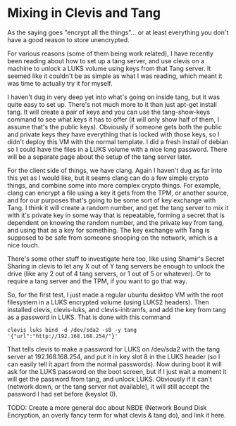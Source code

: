 # Mixing in Clevis and Tang

As the saying goes "encrypt all the things"... or at least everything you don't have a good reason to store unencrypted.

For various reasons (some of them being work related), I have recently been reading about how to set up a tang server, and use clevis on a machine to unlock a LUKS volume using keys from that Tang server. It seemed like it couldn't be as simple as what I was reading, which meant it was time to actually try it for myself.

I haven't dug in very deep yet into what's going on inside tang, but it was quite easy to set up. There's not much more to it than just apt-get install tang. It will create a pair of keys and you can use the tang-show-keys command to see what keys it has to offer (it will only show half of them, I assume that's the public keys). Obviously if someone gets both the public and private keys they have everything that is locked with those keys, so I didn't deploy this VM with the normal template. I did a fresh install of debian so I could have the files in a LUKS volume with a nice long password. There will be a separate page about the setup of the tang server later.

For the client side of things, we have clang. Again I haven't dug as far into this yet as I would like, but it seems clang can do a few simple crypto things, and combine some into more complex crypto things. For example, clang can encrypt a file using a key it gets from the TPM, or another source, and for our purposes that's going to be some sort of key exchange with Tang. I think it will create a random number, and get the tang server to mix it with it's private key in some way that is repeatable, forming a secret that is dependent on knowing the random number, and the private key from tang, and using that as a key for something. The key exchange with Tang is supposed to be safe from someone snooping on the network, which is a nice touch.

There's some other stuff to investigate here too, like using Shamir's Secret Sharing in clevis to let any X out of Y tang servers be enough to unlock the drive (like any 2 out of 4 tang servers, or 1 out of 5 or whatever). Or to require a tang server and the TPM, if you want to go that way.

So, for the first test, I just made a regular ubuntu desktop VM with the root filesystem in a LUKS encrypted volume (using LUKS2 headers). Then installed clevis, clevis-luks, and clevis-initramfs, and add the key from tang as a password in LUKS. That is done with this command

`clevis luks bind -d /dev/sda2 -s8 -y tang '{"url":"http://192.168.168.254/"}'`

That tells clevis to make a password for LUKS on /dev/sda2 with the tang server at 192.168.168.254, and put it in key slot 8 in the LUKS header (so I can easily tell it apart from the normal passwords). Now during boot it will ask for the LUKS password on the boot screen, but if I just wait a moment it will get the password from tang, and unlock LUKS. Obviously if it can't (network down, or the tang server not available), it will still accept the password I had set before (keyslot 0).



TODO: Create a more general doc about NBDE (Network Bound Disk Encryption, an overly fancy term for what clevis & tang do), and link it here. &#x20;
